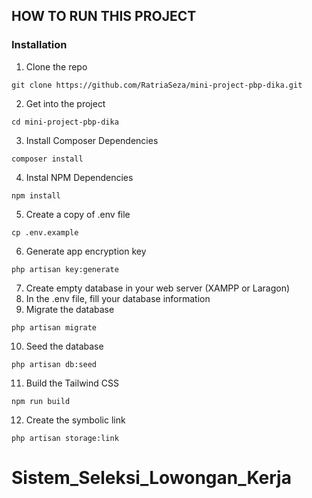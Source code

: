 ## HOW TO RUN THIS PROJECT

### Installation

1. Clone the repo
```
git clone https://github.com/RatriaSeza/mini-project-pbp-dika.git
```
2. Get into the project
```
cd mini-project-pbp-dika
```
3. Install Composer Dependencies
```
composer install
```
4. Instal NPM Dependencies
```
npm install
```
5. Create a copy of .env file
```
cp .env.example
```
6. Generate app encryption key
```
php artisan key:generate
```
7. Create empty database in your web server (XAMPP or Laragon)
8. In the .env file, fill your database information
9. Migrate the database
```
php artisan migrate
```
10. Seed the database
```
php artisan db:seed
```
11. Build the Tailwind CSS
```
npm run build
```
12. Create the symbolic link
```
php artisan storage:link
```

# Sistem_Seleksi_Lowongan_Kerja
